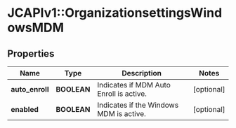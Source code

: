 # JCAPIv1::OrganizationsettingsWindowsMDM

## Properties
Name | Type | Description | Notes
------------ | ------------- | ------------- | -------------
**auto_enroll** | **BOOLEAN** | Indicates if MDM Auto Enroll is active. | [optional] 
**enabled** | **BOOLEAN** | Indicates if the Windows MDM is active. | [optional] 

